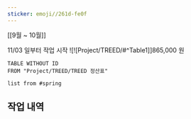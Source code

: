 ```yaml
---
sticker: emoji//261d-fe0f
---
```

[[9월 ~ 10월]]

11/03 일부터 작업 시작
![![Project/TREED/#^Table1]]865,000 원


```dataview
TABLE WITHOUT ID
FROM "Project/TREED/TREED 정산표"
```

```dataview
list from #spring  
```

## 작업 내역
